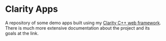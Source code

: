 # Clarity Apps #

A repository of some demo apps built using my [Clarity C++ web framework](https://github.com/gpropf/clarity). There is much more extensive documentation about the project and its goals at the link.


